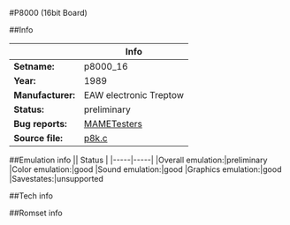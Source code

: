 #P8000 (16bit Board)

##Info

||Info|
|-----|-----|
|**Setname:**|p8000_16
|**Year:**|1989
|**Manufacturer:**|EAW electronic Treptow
|**Status:**|preliminary
|**Bug reports:**|[MAMETesters](http://mametesters.org/view_all_set.php?type=1&temporary=y&search=p8k.c)
|**Source file:**|[p8k.c](https://github.com/mamedev/mame/blob/master/src/mess/drivers/p8k.c)

##Emulation info
|| Status |
|-----|-----|
|Overall emulation:|preliminary
|Color emulation:|good
|Sound emulation:|good
|Graphics emulation:|good
|Savestates:|unsupported

##Tech info

##Romset info

<!--- START OF EDITED COMMENT DO NOT TOUCH TEXT ABOVE-->
